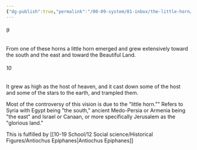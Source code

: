```yaml
---
{"dg-publish":true,"permalink":"/00-09-system/01-inbox/the-little-horn/","tags":["update"],"created":"2023-10-03","updated":"2024-02-16"}
---
```




<div class="transclusion internal-embed is-loaded"><div class="markdown-embed">



###### 9
From one of these horns a little horn emerged and grew extensively toward the south and the east and toward the Beautiful Land.

</div></div>
 
<div class="transclusion internal-embed is-loaded"><div class="markdown-embed">



###### 10
It grew as high as the host of heaven, and it cast down some of the host and some of the stars to the earth, and trampled them.

</div></div>


Most of the controversy of this vision is due to the "little horn."" Refers to Syria with Egypt being "the south," ancient Medo-Persia or Armenia being "the east" and Israel or Canaan, or more specifically Jerusalem as the "glorious land."

This is fulfilled by [[10-19 School/12 Social science/Historical Figures/Antiochus Epiphanes\|Antiochus Epiphanes]]
